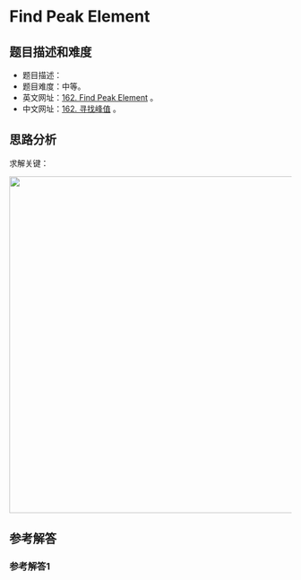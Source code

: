 # Find Peak Element

## 题目描述和难度
+ 题目描述：
+ 题目难度：中等。
+ 英文网址：[162. Find Peak Element](https://leetcode.com/problems/find-peak-element/description/)  。
+ 中文网址：[162. 寻找峰值](https://leetcode-cn.com/problems/find-peak-element/description/)  。
## 思路分析
求解关键：

<img src="https://liweiwei1419.github.io/images/leetcode-solution/" width="600">

## 参考解答
### 参考解答1

```java

```